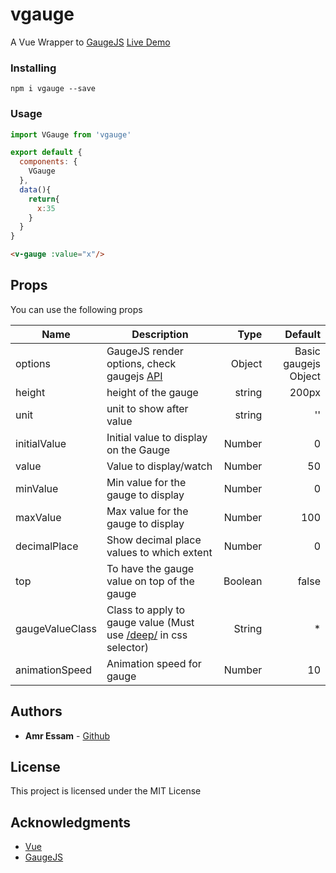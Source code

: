 # vgauge

A Vue Wrapper to [GaugeJS](https://github.com/bernii/gauge.js/)
[Live Demo](https://jz3qoxny63.codesandbox.io/) 

### Installing

```
npm i vgauge --save
```

### Usage
```js
import VGauge from 'vgauge'

export default {
  components: {
    VGauge
  },
  data(){
    return{
      x:35
    }
  }
}
```

```html
<v-gauge :value="x"/>
```

## Props
You can use the following props

| Name          | Description   | Type  | Default |
| ------------- |---------------| -----:| -----:|
| options        | GaugeJS render options, check gaugejs [API](http://bernii.github.io/gauge.js/) | Object | Basic gaugejs Object |
| height        | height of the gauge | string | 200px |
| unit        | unit to show after value | string | '' |
| initialValue        | Initial value to display on the Gauge | Number | 0 |
| value        | Value to display/watch | Number | 50 |
| minValue        | Min value for the gauge to display | Number | 0 |
| maxValue        | Max value for the gauge to display | Number | 100 |
| decimalPlace        | Show decimal place values to which extent | Number | 0 |
| top        | To have the gauge value on top of the gauge | Boolean | false |
| gaugeValueClass        | Class to apply to gauge value (Must use [/deep/](https://vue-loader.vuejs.org/guide/scoped-css.html#deep-selectors) in css selector)| String | * |
| animationSpeed        | Animation speed for gauge | Number | 10 |

## Authors

* **Amr Essam** - [Github](https://github.com/amroessam)

## License

This project is licensed under the MIT License

## Acknowledgments

* [Vue](https://github.com/vuejs/vue)
* [GaugeJS](https://github.com/bernii/gauge.js/)